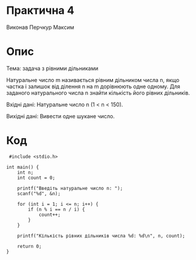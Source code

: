 # Практична 4
Виконав Перчкур Максим
# Опис
Тема: задача з рівними дільниками

Натуральне число m називається рівним дільником числа n, якщо частка і залишок від ділення n на m дорівнюють одне одному. Для заданого натурального числа n знайти кількість його рівних дільників.  

Вхідні дані:  Натуральне число n (1 < n < 150).

Вихідні дані: Вивести одне шукане число.

# Код 
```
 #include <stdio.h>

int main() {
    int n;
    int count = 0;

    printf("Введіть натуральне число n: ");
    scanf("%d", &n);

    for (int i = 1; i <= n; i++) {
        if (n % i == n / i) {
            count++;
        }
    }

    printf("Кількість рівних дільників числа %d: %d\n", n, count);

    return 0;
}
```
